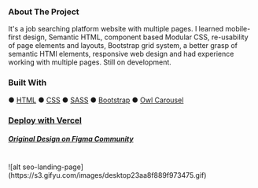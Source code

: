 ### About The Project

It's a job searching platform website with multiple pages. I learned mobile-first design, Semantic HTML, component based Modular CSS, re-usability of page elements and layouts, Bootstrap grid system, a better grasp of semantic HTMl elements, responsive web design and had experience working with multiple pages. Still on development.

### Built With
● [HTML](https://html.spec.whatwg.org/)
● [CSS](https://developer.mozilla.org/en-US/docs/Web/CSS)
● [SASS](https://sass-lang.com/)
● [Bootstrap](https://getbootstrap.com/)
● [Owl Carousel](https://owlcarousel2.github.io/OwlCarousel2/)
### [Deploy with Vercel](https://oval-finder.vercel.app/homepage.html)
##### [Original Design on Figma Community](https://www.figma.com/file/0ugxQtFsqDEVbsF6OMeO7F/Oval---Job-Finder-Website-Design?node-id=724%3A0&viewport=231%2C204%2C0.015625)
<br />
![alt seo-landing-page](https://s3.gifyu.com/images/desktop23aa8f889f973475.gif)
